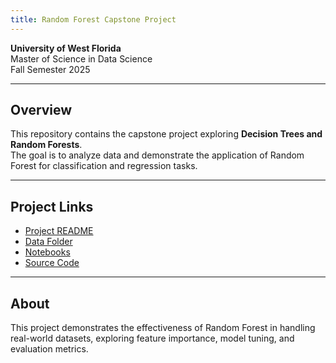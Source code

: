 ```yaml
---
title: Random Forest Capstone Project
---
```


**University of West Florida**  
Master of Science in Data Science  
Fall Semester 2025

---

## Overview

This repository contains the capstone project exploring **Decision Trees and Random Forests**.  
The goal is to analyze data and demonstrate the application of Random Forest for classification and regression tasks.

---

## Project Links

- [Project README](/readme/README.md)  
- [Data Folder](data/)  
- [Notebooks](notebooks/)  
- [Source Code](src/)

---

## About

This project demonstrates the effectiveness of Random Forest in handling real-world datasets, exploring feature importance, model tuning, and evaluation metrics.

